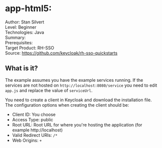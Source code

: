 # app-html5: 

Author: Stan Silvert  
Level: Beginner  
Technologies: Java  
Summary:   
Prerequisites:  
Target Product: RH-SSO  
Source: <https://github.com/keycloak/rh-sso-quickstarts>  

What is it?
-----------

The example assumes you have the example services running. If the services are not hosted on ``http://localhost:8080/service`` you need to edit ``app.js`` and replace the value of ``serviceUrl``.

You need to create a client in Keycloak and download the installation file. The configuration options when creating the client should be:

* Client ID: You choose
* Access Type: public
* Root URL: Root URL for where you're hosting the application (for example http://localhost)
* Valid Redirect URIs: ``/*``
* Web Origins: ``+``
